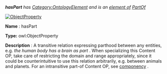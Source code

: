 ___hasPart__ 
 has
 [Category:OntologyElement](../../Category/OntologyElement "Category:OntologyElement") 
 and is an
 [element of](../../Property/ElementOf "Property:ElementOf") 
[PartOf](../../Submissions/PartOf "Submissions:PartOf")_




  





[![ObjectProperty](../../images/thumb/c/c3/ObjectProperty.gif/45px-ObjectProperty.gif)](../../Image/ObjectProperty.gif "ObjectProperty")


__Name__ 
 : hasPart
 



__Type:__ 
 owl:ObjectProperty
 



__Description__ 
 : A transitive relation expressing parthood between any entities, e.g.
 _the human body has a brain as part_ 
 . When specializing this Content OP, take care of restricting the domain and range appropriately, since it could be counterintuitive to use this relation arbitrarily, e.g. between animals and planets. For an intransitive part-of Content OP, see
 [componency](../../Submissions/Componency "Submissions:Componency") 
 .